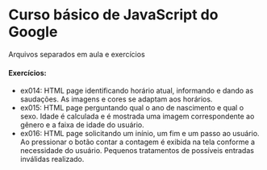 # Curso básico de JavaScript do Google

Arquivos separados em aula e exercícios

#### Exercícios:
- ex014: HTML page identificando horário atual, informando e dando as saudações. As imagens e cores se adaptam aos horários.
- ex015: HTML page perguntando qual o ano de nascimento e qual o sexo. Idade é calculada e é mostrada uma imagem correspondente ao gênero e a faixa de idade do usuário.
- ex016: HTML page solicitando um inínio, um fim e um passo ao usuário. Ao pressionar o botão contar a contagem é exibida na tela conforme a necessidade do usuário. Pequenos tratamentos de possíveis entradas inválidas realizado.